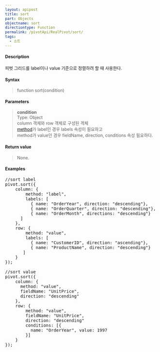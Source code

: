 ```yaml
---
layout: apipost
title: sort
part: Objects
objectname: sort
directiontype: Function
permalink: /pivotApi/RealPivot/sort/
tags:
  - 소트
---
```



#### Description

 피벗 그리드를 label이나 value 기준으로 정렬하려 할 때 사용한다.        

#### Syntax

> function sort(condition)

#### Parameters

> **condition**   
> Type: Object   
> column 객체와 row 객체로 구성된 겍체   
> [method](/pivotApi/types/SortMethodType/)가 label인 경우 labels 속성이 필요하고  
> method가 value인 경우 fieldName, direction, conditions 속성 필요하다.       

#### Return value

> None.

#### Examples 

<pre class="prettyprint">
//sort label
pivot.sort({
    column: {
        method: "label",
        labels: [  
          { name: "OrderYear", direction: "descending"},
          { name: "OrderQuarter", direction: "descending"},
          { name: "OrderMonth", directions: "descending"}
      ]
    },
    row: {
        method: "value",
        labels: [
          { name: "CustomerID", direction: "ascending"},
          { name: "ProductName", direction: "descending"}
       ]
    }
});

//sort value
pivot.sort({
    column: {
      method: "value",
      fieldName: "UnitPrice",
      direction: "descending"
    },
    row: {
        method: "value",
        fieldName: "UnitPrice", 
        direction: "descending"
        conditions: [{
          name: "OrderYear", value: 1997
        }]
    }
});
</pre>

